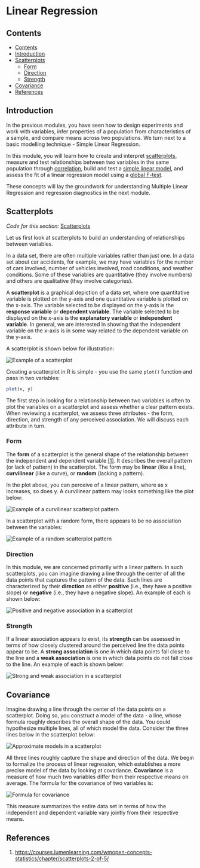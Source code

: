 # Linear Regression

## Contents

- [Contents](#contents)
- [Introduction](#introduction)
- [Scatterplots](#scatterplots)
  - [Form](#form)
  - [Direction](#direction)
  - [Strength](#strength)
- [Covariance](#covariance)
- [References](#references)

## Introduction

In the previous modules, you have seen how to design experiments and work with variables, infer properties of a population from characteristics of a sample, and compare means across two populations. We turn next to a basic modelling technique - Simple Linear Regression.

In this module, you will learn how to create and interpret <ins>scatterplots</ins>, measure and test relationships between two variables in the same population through <ins>correlation</ins>, build and test a <ins>simple linear model</ins>, and assess the fit of a linear regression model using a <ins>global F-test</ins>.

These concepts will lay the groundwork for understanding Multiple Linear Regression and regression diagnostics in the next module.

## Scatterplots

*Code for this section:* [Scatterplots](/Linear-Regression/Scatterplots.R)

Let us first look at scatterplots to build an understanding of relationships between variables.

In a data set, there are often multiple variables rather than just one. In a data set about car accidents, for example, we may have variables for the number of cars involved, number of vehicles involved, road conditions, and weather conditions. Some of these variables are quantitative (they involve numbers) and others are qualitative (they involve categories).

A **scatterplot** is a graphical depiction of a data set, where one quantitative variable is plotted on the y-axis and one quantitative variable is plotted on the x-axis. The variable selected to be displayed on the y-axis is the **response variable** or **dependent variable**. The variable selected to be displayed on the x-axis is the **explanatory variable** or **independent variable**. In general, we are interested in showing that the independent variable on the x-axis is in some way related to the dependent variable on the y-axis.

A scatterplot is shown below for illustration:

![Example of a scatterplot](/Course-Content/Images/scatterplot.png)

Creating a scatterplot in R is simple - you use the same `plot()` function and pass in two variables:

```R
plot(x, y)
```

The first step in looking for a relationship between two variables is often to plot the variables on a scatterplot and assess whether a clear pattern exists. When reviewing a scatterplot, we assess three attributes - the form, direction, and strength of any perceived association. We will discuss each attribute in turn.

### Form

The **form** of a scatterplot is the general shape of the relationship between the independent and dependent variable [[1]](#references). It describes the overall pattern (or lack of pattern) in the scatterplot. The form may be **linear** (like a line), **curvilinear** (like a curve), or **random** (lacking a pattern).

In the plot above, you can perceive of a linear pattern, where as x increases, so does y. A curvilinear pattern may looks something like the plot below:

![Example of a curvilinear scatterplot pattern](/Course-Content/Images/scatterplot-curvilinear.png)

In a scatterplot with a random form, there appears to be no association between the variables:

![Example of a random scatterplot pattern](/Course-Content/Images/scatterplot-random.png)

### Direction

In this module, we are concerned primarily with a linear pattern. In such scatterplots, you can imagine drawing a line through the center of all the data points that captures the pattern of the data. Such lines are characterized by their **direction** as either **positive** (i.e., they have a positive slope) or **negative** (i.e., they have a negative slope). An example of each is shown below:

![Positive and negative association in a scatterplot](/Course-Content/Images/scatterplot-direction.png)

### Strength

If a linear association appears to exist, its **strength** can be assessed in terms of how closely clustered around the perceived line the data points appear to be. A **strong association** is one in which data points fall close to the line and a **weak association** is one in which data points do not fall close to the line. An example of each is shown below:

![Strong and weak association in a scatterplot](/Course-Content/Images/scatterplot-strength.png)

## Covariance

Imagine drawing a line through the center of the data points on a scatterplot. Doing so, you construct a model of the data - a line, whose formula roughly describes the overall shape of the data. You could hypothesize multiple lines, all of which model the data. Consider the three lines below in the scatterplot below:

![Approximate models in a scatterplot](/Course-Content/Images/scatterplot-lines.png)

All three lines roughly capture the shape and direction of the data. We begin to formalize the process of linear regression, which establishes a more precise model of the data by looking at covariance. **Covariance** is a measure of how much two variables differ from their respective means on average. The formula for the covariance of two variables is:

![Formula for covariance](/Course-Content/Images/Equations/covariance.png)

This measure summarizes the entire data set in terms of how the independent and dependent variable vary jointly from their respective means.

## References

1. https://courses.lumenlearning.com/wmopen-concepts-statistics/chapter/scatterplots-2-of-5/

